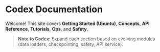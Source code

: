 <!-- BEGIN: CODEX_DOCS_INDEX -->

# Codex Documentation

Welcome! This site covers **Getting Started (Ubuntu)**, **Concepts**, **API Reference**, **Tutorials**, **Ops**, and **Safety**.

> **Note to Codex:** Expand each section based on evolving modules (data loaders, checkpointing, safety, API service).

